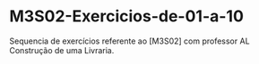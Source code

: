 # M3S02-Exercicios-de-01-a-10
Sequencia de exercícios referente ao [M3S02] com professor AL
Construção de uma Livraria.
